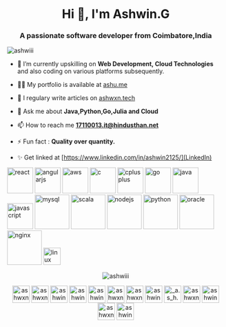 <h1 align="center">Hi 👋, I'm Ashwin.G</h1>
<h3 align="center">A passionate software developer from Coimbatore,India</h3>
<p align="left"> <img src="https://komarev.com/ghpvc/?username=ashwiii" alt="ashwiii" /> </p>

- 🔭 I’m currently upskilling on **Web Development, Cloud Technologies** and also coding on various platforms subsequently.

- 👨‍💻 My portfolio is available at [ashu.me](ashu.me)

- 📝 I regulary write articles on [ashwxn.tech](ashwxn.tech)

- 💬 Ask me about **Java,Python,Go,Julia and Cloud**

- 📫 How to reach me **17110013.it@hindusthan.net**

- ⚡ Fun fact :  **Quality over quantity.**

- ✨ Get linked at [https://www.linkedin.com/in/ashwin2125/](LinkedIn)

<p align="left"><img src="https://konpa.github.io/devicon/devicon.git/icons/react/react-original-wordmark.svg" alt="react" width="60" height="60"/> <img src="https://konpa.github.io/devicon/devicon.git/icons/angularjs/angularjs-original.svg" alt="angularjs" width="60" height="60"/> <img src="https://konpa.github.io/devicon/devicon.git/icons/amazonwebservices/amazonwebservices-original-wordmark.svg" alt="aws" width="60" height="60"/> <img src="https://konpa.github.io/devicon/devicon.git/icons/c/c-original.svg" alt="c" width="60" height="60"/> <img src="https://konpa.github.io/devicon/devicon.git/icons/cplusplus/cplusplus-original.svg" alt="cplusplus" width="60" height="60"/> <img src="https://konpa.github.io/devicon/devicon.git/icons/go/go-original.svg" alt="go" width="60" height="60"/> <img src="https://konpa.github.io/devicon/devicon.git/icons/java/java-original-wordmark.svg" alt="java" width="60" height="60"/> <img src="https://konpa.github.io/devicon/devicon.git/icons/javascript/javascript-original.svg" alt="javascript" width="60" height="60"/> <img src="https://konpa.github.io/devicon/devicon.git/icons/mysql/mysql-original-wordmark.svg" alt="mysql" width="80" height="80"/> <img src="https://konpa.github.io/devicon/devicon.git/icons/scala/scala-original-wordmark.svg" alt="scala" width="80" height="80"/> <img src="https://konpa.github.io/devicon/devicon.git/icons/nodejs/nodejs-original-wordmark.svg" alt="nodejs" width="80" height="80"/> <img src="https://konpa.github.io/devicon/devicon.git/icons/python/python-original-wordmark.svg" alt="python" width="80" height="80"/> <img src="https://konpa.github.io/devicon/devicon.git/icons/oracle/oracle-original.svg" alt="oracle" width="80" height="80"/> <img src="https://konpa.github.io/devicon/devicon.git/icons/nginx/nginx-original.svg" alt="nginx" width="80" height="80"/> <img src="https://konpa.github.io/devicon/devicon.git/icons/linux/linux-original.svg" alt="linux" width="40" height="40"/></p><p align="center"> <img src="https://github-readme-stats.vercel.app/api?username=ashwiii&show_icons=true" alt="ashwiii" /> </p>

<p align="center">
<a href="https://codepen.io/ashwxn" target="blank"><img align="center" src="https://cdn.jsdelivr.net/npm/simple-icons@3.0.1/icons/codepen.svg" alt="ashwxn" height="40" width="40" /></a>
<a href="https://dev.to/ashwxn" target="blank"><img align="center" src="https://cdn.jsdelivr.net/npm/simple-icons@3.0.1/icons/dev-dot-to.svg" alt="ashwxn" height="40" width="40" /></a>
<a href="https://twitter.com/ashwin_gounder" target="blank"><img align="center" src="https://cdn.jsdelivr.net/npm/simple-icons@3.0.1/icons/twitter.svg" alt="ashwin_gounder" height="40" width="40" /></a>
<a href="https://linkedin.com/in/ashwin2125" target="blank"><img align="center" src="https://cdn.jsdelivr.net/npm/simple-icons@3.0.1/icons/linkedin.svg" alt="ashwin2125" height="40" width="40" /></a>
<a href="https://stackoverflow.com/ashwin-gounder" target="blank"><img align="center" src="https://cdn.jsdelivr.net/npm/simple-icons@3.0.1/icons/stackoverflow.svg" alt="ashwin-gounder" height="40" width="40" /></a>
<a href="https://codesandbox.com/ashwxn" target="blank"><img align="center" src="https://cdn.jsdelivr.net/npm/simple-icons@3.0.1/icons/codesandbox.svg" alt="ashwxn" height="40" width="40" /></a>
<a href="https://kaggle.com/ashwxn" target="blank"><img align="center" src="https://cdn.jsdelivr.net/npm/simple-icons@3.0.1/icons/kaggle.svg" alt="ashwxn" height="40" width="40" /></a>
<a href="https://fb.com/ashwinyaak" target="blank"><img align="center" src="https://cdn.jsdelivr.net/npm/simple-icons@3.0.1/icons/facebook.svg" alt="ashwinyaak" height="40" width="40" /></a>
<a href="https://instagram.com/_a.s_h.w_i.n_" target="blank"><img align="center" src="https://cdn.jsdelivr.net/npm/simple-icons@3.0.1/icons/instagram.svg" alt="_a.s_h.w_i.n_" height="40" width="40" /></a>
<a href="https://dribbble.com/ashwxn" target="blank"><img align="center" src="https://cdn.jsdelivr.net/npm/simple-icons@3.0.1/icons/dribbble.svg" alt="ashwxn" height="40" width="40" /></a>
<a href="https://www.behance.net/ashwing3" target="blank"><img align="center" src="https://cdn.jsdelivr.net/npm/simple-icons@3.0.1/icons/behance.svg" alt="ashwing3" height="40" width="40" /></a>
<a href="https://medium.com/ashwxn" target="blank"><img align="center" src="https://cdn.jsdelivr.net/npm/simple-icons@3.0.1/icons/medium.svg" alt="ashwxn" height="40" width="40" /></a>
<a href="https://www.youtube.com/c/ashwin g" target="blank"><img align="center" src="https://cdn.jsdelivr.net/npm/simple-icons@3.0.1/icons/youtube.svg" alt="ashwin g" height="40" width="40" /></a>
</p>
